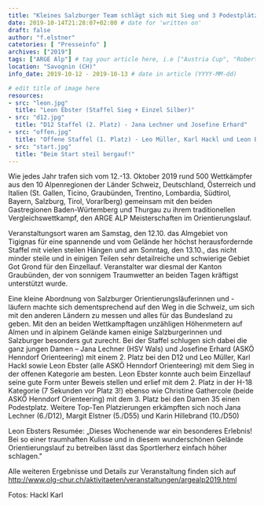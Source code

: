 ```yaml
---
title: "Kleines Salzburger Team schlägt sich mit Sieg und 3 Podestplätzen tapfer beim ARGE Alp Orienteering-Event 2019"
date: 2019-10-14T21:28:07+02:00 # date for 'written on'
draft: false
author: "f.elstner"
catetories: [ "Presseinfo" ]
archives: ["2019"]
tags: ["ARGE Alp"] # tag your article here, i.e ["Austria Cup", "Robert Merl"]
location: "Savognin (CH)"
info_date: 2019-10-12 - 2019-10-13 # date in article (YYYY-MM-dd)

# edit title of image here
resources:
- src: "leon.jpg"
  title: "Leon Ebster (Staffel Sieg + Einzel Silber)"
- src: "d12.jpg"
  title: "D12 Staffel (2. Platz) - Jana Lechner und Josefine Erhard"
- src: "offen.jpg"
  title: "Offene Staffel (1. Platz) - Leo Müller, Karl Hackl und Leon Ebster"
- src: "start.jpg"
  title: "Beim Start steil bergauf!"
---
```


Wie jedes Jahr trafen sich vom 12.-13. Oktober 2019 rund 500 Wettkämpfer aus den 10 Alpenregionen der Länder Schweiz, Deutschland, Österreich und Italien  (St. Gallen, Ticino, Graubünden, Trentino, Lombardia, Südtirol, Bayern, Salzburg, Tirol, Vorarlberg) gemeinsam mit den beiden Gastregionen Baden-Würtemberg und Thurgau zu ihrem traditionellen Vergleichswettkampf, den ARGE ALP Meisterschaften im Orientierungslauf.

<!--more-->

Veranstaltungsort waren am Samstag, den 12.10. das Almgebiet von Tigignas für eine spannende und vom Gelände her höchst herausfordernde Staffel mit vielen steilen Hängen und am Sonntag, den 13.10., das nicht minder steile und in einigen Teilen sehr detailreiche und schwierige Gebiet Got Grond für den Einzellauf. Veranstalter war diesmal der Kanton Graubünden, der von sonnigem Traumwetter an beiden Tagen kräftigst unterstützt wurde.

Eine kleine Abordnung von Salzburger Orientierungsläuferinnen und -läufern machte sich dementsprechend auf den Weg in die Schweiz, um sich mit den anderen Ländern zu messen und alles für das Bundesland zu geben. Mit den an beiden Wettkampftagen unzähligen     Höhenmetern auf Almen und in alpinem Gelände kamen einige Salzburgerinnen und Salzburger besonders gut zurecht. Bei der Staffel schlugen sich dabei die ganz jungen Damen – Jana Lechner (HSV Wals) und Josefine Erhard (ASKÖ Henndorf Orienteering) mit einem 2. Platz bei den D12 und Leo Müller, Karl Hackl sowie Leon Ebster (alle ASKÖ Henndorf Orienteering) mit dem Sieg in der offenen Kategorie am besten. Leon Ebster konnte auch beim Einzellauf seine gute Form unter Beweis stellen und erlief mit dem 2. Platz in der H-18 Kategorie (7 Sekunden vor Platz 3!) ebenso wie Christine Gathercole (beide ASKÖ Henndorf Orienteering) mit dem 3. Platz bei den Damen 35 einen Podestplatz. Weitere Top-Ten Platzierungen erkämpften sich noch Jana Lechner (6./D12), Margit Elstner (5./D55) und Karin Hillebrand (10./D50)

Leon Ebsters Resumée: „Dieses Wochenende war ein besonderes Erlebnis! Bei so einer traumhaften Kulisse und in diesem wunderschönen Gelände Orientierungslauf zu betreiben lässt das Sportlerherz einfach höher schlagen."

Alle weiteren Ergebnisse und Details zur Veranstaltung finden sich auf http://www.olg-chur.ch/aktivitaeten/veranstaltungen/argealp2019.html

Fotos: Hackl Karl
